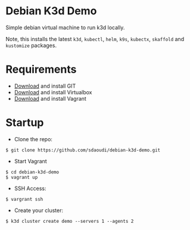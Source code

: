 # Debian K3d Demo

Simple debian virtual machine to run k3d locally.

Note, this installs the latest `k3d`, `kubectl`, `helm`, `k9s`, `kubectx`, `skaffold` and `kustomize` packages.

# Requirements

 - [Download](https://git-scm.com/downloads) and install GIT
 - [Download](https://www.virtualbox.org/wiki/Downloads) and install Virtualbox
 - [Download](https://www.vagrantup.com/downloads.html) and install Vagrant

# Startup

- Clone the repo:

```
$ git clone https://github.com/sdaoudi/debian-k3d-demo.git
```

- Start Vagrant

```
$ cd debian-k3d-demo
$ vagrant up
```

- SSH Access:

```
$ vargrant ssh
```

- Create your cluster:

```
$ k3d cluster create demo --servers 1 --agents 2
```
